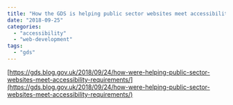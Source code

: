 ```yaml
---
title: "How the GDS is helping public sector websites meet accessibility requirements"
date: "2018-09-25"
categories: 
  - "accessibility"
  - "web-development"
tags: 
  - "gds"
---
```


[https://gds.blog.gov.uk/2018/09/24/how-were-helping-public-sector-websites-meet-accessibility-requirements/](https://gds.blog.gov.uk/2018/09/24/how-were-helping-public-sector-websites-meet-accessibility-requirements/)
